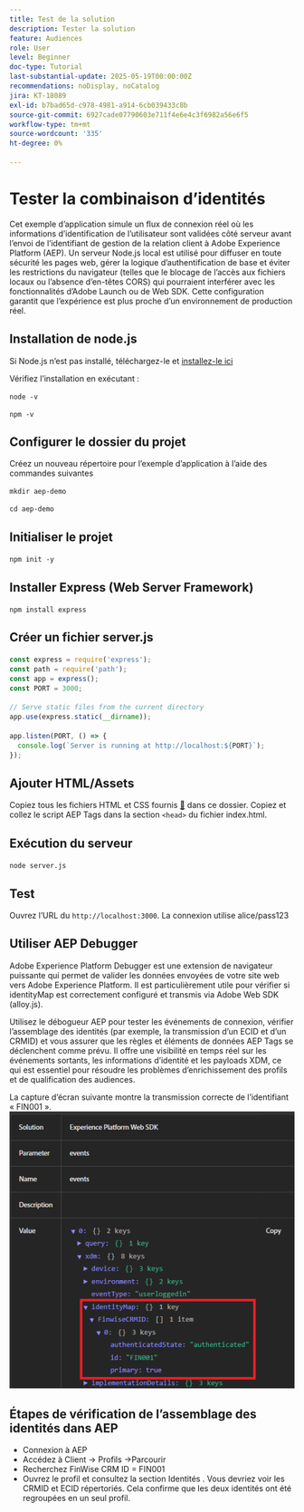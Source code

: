 ```yaml
---
title: Test de la solution
description: Tester la solution
feature: Audiences
role: User
level: Beginner
doc-type: Tutorial
last-substantial-update: 2025-05-19T00:00:00Z
recommendations: noDisplay, noCatalog
jira: KT-18089
exl-id: b7bad65d-c978-4981-a914-6cb039433c8b
source-git-commit: 6927cade07790603e711f4e6e4c3f6982a56e6f5
workflow-type: tm+mt
source-wordcount: '335'
ht-degree: 0%

---
```


# Tester la combinaison d’identités

Cet exemple d’application simule un flux de connexion réel où les informations d’identification de l’utilisateur sont validées côté serveur avant l’envoi de l’identifiant de gestion de la relation client à Adobe Experience Platform (AEP). Un serveur Node.js local est utilisé pour diffuser en toute sécurité les pages web, gérer la logique d’authentification de base et éviter les restrictions du navigateur (telles que le blocage de l’accès aux fichiers locaux ou l’absence d’en-têtes CORS) qui pourraient interférer avec les fonctionnalités d’Adobe Launch ou de Web SDK. Cette configuration garantit que l’expérience est plus proche d’un environnement de production réel.

## Installation de node.js

Si Node.js n’est pas installé, téléchargez-le et [installez-le ici](https://nodejs.org/)

Vérifiez l’installation en exécutant :

`node -v`

`npm -v`

## Configurer le dossier du projet

Créez un nouveau répertoire pour l’exemple d’application à l’aide des commandes suivantes

`mkdir aep-demo`

`cd aep-demo`

## Initialiser le projet

`npm init -y`

## Installer Express (Web Server Framework)

`npm install express`

## Créer un fichier server.js

```javascript
const express = require('express');
const path = require('path');
const app = express();
const PORT = 3000;

// Serve static files from the current directory
app.use(express.static(__dirname));

app.listen(PORT, () => {
  console.log(`Server is running at http://localhost:${PORT}`);
});
```

## Ajouter HTML/Assets

Copiez tous les fichiers HTML et CSS fournis [&#128279;](assets/login-app-files.zip) dans ce dossier. Copiez et collez le script AEP Tags dans la section `<head>` du fichier index.html.

## Exécution du serveur

`node server.js`

## Test

Ouvrez l’URL du `http://localhost:3000`. La connexion utilise alice/pass123

## Utiliser AEP Debugger

Adobe Experience Platform Debugger est une extension de navigateur puissante qui permet de valider les données envoyées de votre site web vers Adobe Experience Platform. Il est particulièrement utile pour vérifier si identityMap est correctement configuré et transmis via Adobe Web SDK (alloy.js).

Utilisez le débogueur AEP pour tester les événements de connexion, vérifier l’assemblage des identités (par exemple, la transmission d’un ECID et d’un CRMID) et vous assurer que les règles et éléments de données AEP Tags se déclenchent comme prévu. Il offre une visibilité en temps réel sur les événements sortants, les informations d’identité et les payloads XDM, ce qui est essentiel pour résoudre les problèmes d’enrichissement des profils et de qualification des audiences.

La capture d’écran suivante montre la transmission correcte de l’identifiant « FIN001 ».
![aep-debugger](assets/aep-debugger.png)

## Étapes de vérification de l’assemblage des identités dans AEP

* Connexion à AEP
* Accédez à Client -> Profils ->Parcourir
* Recherchez FinWise CRM ID = FIN001
* Ouvrez le profil et consultez la section Identités . Vous devriez voir les CRMID et ECID répertoriés.   Cela confirme que les deux identités ont été regroupées en un seul profil.


